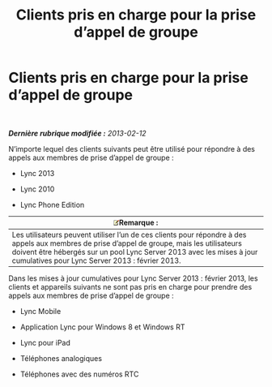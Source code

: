 ﻿---
title: Clients pris en charge pour la prise d’appel de groupe
TOCTitle: Clients pris en charge pour la prise d’appel de groupe
ms:assetid: f4d4975a-ba15-4be5-9078-7b3e0bf2d706
ms:mtpsurl: https://technet.microsoft.com/fr-fr/library/JJ945655(v=OCS.15)
ms:contentKeyID: 53095570
ms.date: 05/20/2016
mtps_version: v=OCS.15
ms.translationtype: HT
---

# Clients pris en charge pour la prise d’appel de groupe

 

_**Dernière rubrique modifiée :** 2013-02-12_

N’importe lequel des clients suivants peut être utilisé pour répondre à des appels aux membres de prise d’appel de groupe :

  - Lync 2013

  - Lync 2010

  - Lync Phone Edition

<table>
<thead>
<tr class="header">
<th><img src="images/Gg398920.note(OCS.15).gif" title="note" alt="note" />Remarque :</th>
</tr>
</thead>
<tbody>
<tr class="odd">
<td>Les utilisateurs peuvent utiliser l’un de ces clients pour répondre à des appels aux membres de prise d’appel de groupe, mais les utilisateurs doivent être hébergés sur un pool Lync Server 2013 avec les mises à jour cumulatives pour Lync Server 2013 : février 2013.</td>
</tr>
</tbody>
</table>


Dans les mises à jour cumulatives pour Lync Server 2013 : février 2013, les clients et appareils suivants ne sont pas pris en charge pour prendre des appels aux membres de prise d’appel de groupe :

  - Lync Mobile

  - Application Lync pour Windows 8 et Windows RT

  - Lync pour iPad

  - Téléphones analogiques

  - Téléphones avec des numéros RTC

